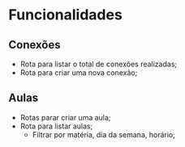 # Funcionalidades

## Conexões

- Rota para listar o total de conexões realizadas;
- Rota para criar uma nova conexão;

## Aulas

- Rotas parar criar uma aula;
- Rota para listar aulas;
  - Filtrar por matéria, dia da semana, horário;

